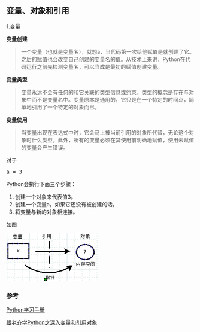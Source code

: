 ## 变量、对象和引用

1.变量


**变量创建**

> 一个变量（也就是变量名），就想a，当代码第一次给他赋值是就创建了它。之后的赋值也会改变自己创建的变量名的值。从技术上来讲，Python在代码运行之前先检测变量名，可以当成是最初的赋值创建变量。

**变量类型**

> 变量永远不会有任何的和它关联的类型信息或约束。类型的概念是存在与对象中而不是变量名中。变量原本是通用的，它只是在一个特定的时间点，简单地引用了一个特定的对象而已。

**变量使用**

> 当变量出现在表达式中时，它会马上被当前引用的对象所代替，无论这个对象时什么类型。此外，所有的变量必须在其使用前明确地赋值，使用未赋值的变量会产生错误。

对于
<pre>a = 3</pre>
Python会执行下面三个步骤：

1. 创建一个对象来代表值3。
2. 创建一个变量a，如果它还没有被创建的话。
3. 将变量与新的对象相连接。

如图

![Alt text](./images/1.png)


### 参考

[Python学习手册](https://www.baidu.com/s?wd=Python%E5%AD%A6%E4%B9%A0%E6%89%8B%E5%86%8C&rsv_spt=1&rsv_iqid=0xb3a048c900038a73&issp=1&f=8&rsv_bp=0&rsv_idx=2&ie=utf-8&tn=baiduhome_pg&rsv_enter=1&rsv_sug3=19&rsv_sug1=16&rsv_sug7=100&rsv_sug2=0&inputT=6601&rsv_sug4=6612 "Python学习手册")

[跟老齐学Python之深入变量和引用对象](http://www.jb51.net/article/55576.htm "跟老齐学Python之深入变量和引用对象")